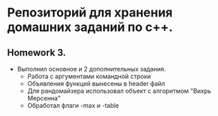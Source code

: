 # Репозиторий для хранения домашних заданий по с++.

## Homework 3.

- Выполнил основное и 2 дополнительных задания.
    - Работа с аргументами командной строки
    - Объявления функций вынесены в header файл
    - Для рандомайзера использовал объект с алгоритмом "Вихрь Мерсенна"
    - Обработал флаги -max и -table
